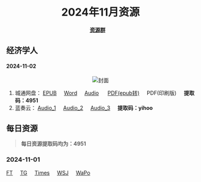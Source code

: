 <div align="center">

# 2024年11月资源

[**资源群**](https://qm.qq.com/q/XNwz6qD0IO)&nbsp;&nbsp;&nbsp;&nbsp;

</div>

## 经济学人
#### 2024-11-02

<div align="center">

![封面](https://www.economist.com/cdn-cgi/image/width=360,quality=80,format=auto/content-assets/images/20241102_DE_EU.jpg "2024.11.02")

</div>

1. 城通网盘：
[EPUB](https://url12.ctfile.com/f/47748612-1419725582-5317df "我不会告诉你提取码是4951")&nbsp;&nbsp;&nbsp;&nbsp;
[Word](https://url12.ctfile.com/f/47748612-1419724031-8b3f76 "我不会告诉你提取码是4951")&nbsp;&nbsp;&nbsp;&nbsp;
[Audio](https://url12.ctfile.com/f/47748612-1419723959-86c0c0 "我不会告诉你提取码是4951") &nbsp;&nbsp;&nbsp;&nbsp;
[PDF(epub转)](https://url12.ctfile.com/f/47748612-1419724160-6b64b0 "我不会告诉你提取码是4951")&nbsp;&nbsp;&nbsp;&nbsp;
PDF(印刷版)&nbsp;&nbsp;&nbsp;&nbsp;
**提取码：4951**<br>
2. 蓝奏云：
[Audio_1](https://yihoo.lanzouo.com/iOXjt2dwy19c)&nbsp;&nbsp;&nbsp;&nbsp;
[Audio_2](https://yihoo.lanzouo.com/iZmfK2dwx5zg)&nbsp;&nbsp;&nbsp;&nbsp;
[Audio_3](https://yihoo.lanzouo.com/i2emD2dwwmsf)&nbsp;&nbsp;&nbsp;&nbsp;
**提取码：yihoo**<br>

## 每日资源
> **每日资源提取码均为：4951**

### 2024-11-01

[FT](https://url12.ctfile.com/f/47748612-1419802667-249ed0)&nbsp;&nbsp;&nbsp;&nbsp;
[TG](https://url12.ctfile.com/f/47748612-1419811412-9891b9)&nbsp;&nbsp;&nbsp;&nbsp;
[Times](https://url12.ctfile.com/f/47748612-1419802757-588c9d)&nbsp;&nbsp;&nbsp;&nbsp;
[WSJ](https://url12.ctfile.com/f/47748612-1419802871-09308b)&nbsp;&nbsp;&nbsp;&nbsp;
[WaPo](https://url12.ctfile.com/f/47748612-1419802808-ce5b1f)<br>
